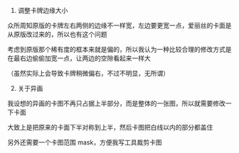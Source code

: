 1. 调整卡牌边缘大小

众所周知原版的卡牌左右两侧的边缘不一样宽，左边要更宽一点，爱丽丝的卡面是从原版改过来的，所以也有这个问题

考虑到原版那个稀有度的框本来就是偏的，所以我认为一种比较合理的修改方式是在最右边偷偷加宽一点，让两边的空隙看起来一样大

（虽然实际上会导致卡牌稍微偏右，不过不明显，无所谓）

2. 关于异画

我设想的异画的卡图不再只占据上半部分，而是整体的一张图，所以就需要修改一下卡面

大致上是把原来的卡面下半对称到上半，然后卡图把白线以内的部分都盖住

另外还需要一个卡图范围 mask，方便我写工具裁剪卡图